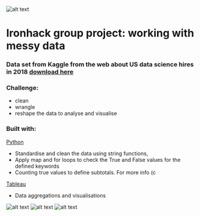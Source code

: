 ![alt text](https://github.com/newgala/IronAngela/blob/main/logo-ironhack-blue.png)
# Ironhack group project: working with messy data
### Data set from Kaggle from the web about US data science hires in 2018 [download here](https://www.kaggle.com/sl6149/data-scientist-job-market-in-the-us?select=alldata.csv)
### Challenge:
* clean
* wrangle 
* reshape the data to analyse and visualise
### Built with:
 [Python](https://www.python.org/)
* Standardise and clean the data using string functions,
* Apply map and for loops to check the True and False values for the defined keywords
* Counting true values to define subtotals.
For more info (c

[Tableau](https://www.tableau.com/)

* Data aggregations and visualisations 

![alt text](https://github.com/newgala/IronAngela/blob/main/Readme%20pic/1.png)
![alt text](https://github.com/newgala/IronAngela/blob/main/Readme%20pic/2.png)
![alt text](https://github.com/newgala/IronAngela/blob/main/Readme%20pic/3.png)
